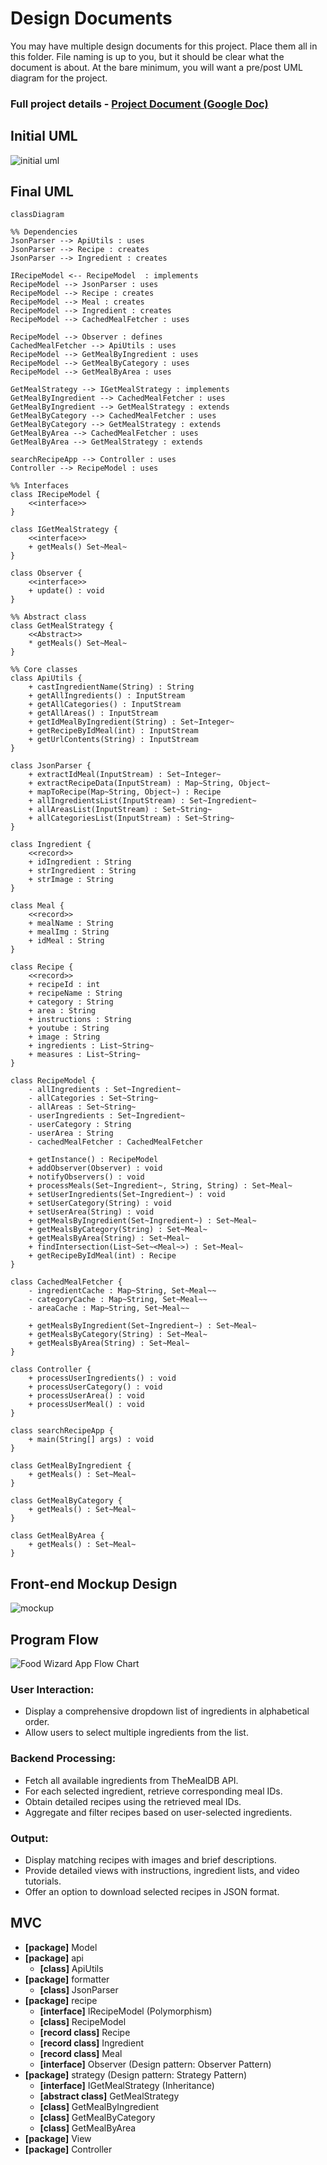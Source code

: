 # Design Documents

You may have multiple design documents for this project. Place them all in this folder. File naming is up to you, but it should be clear what the document is about. At the bare minimum, you will want a pre/post UML diagram for the project. 

### Full project details - [Project Document (Google Doc)](https://docs.google.com/document/d/1VaDUGM-LZnDLe40iMbah4sar-XQG5n3iLFPSMUdu374/edit?usp=sharing)

## Initial UML
<img src='../img/initial_uml.jpg' title='initial uml' alt='initial uml' />


## Final UML
```mermaid
classDiagram

%% Dependencies
JsonParser --> ApiUtils : uses
JsonParser --> Recipe : creates
JsonParser --> Ingredient : creates

IRecipeModel <-- RecipeModel  : implements
RecipeModel --> JsonParser : uses
RecipeModel --> Recipe : creates
RecipeModel --> Meal : creates
RecipeModel --> Ingredient : creates
RecipeModel --> CachedMealFetcher : uses

RecipeModel --> Observer : defines
CachedMealFetcher --> ApiUtils : uses
RecipeModel --> GetMealByIngredient : uses
RecipeModel --> GetMealByCategory : uses
RecipeModel --> GetMealByArea : uses

GetMealStrategy --> IGetMealStrategy : implements
GetMealByIngredient --> CachedMealFetcher : uses
GetMealByIngredient --> GetMealStrategy : extends
GetMealByCategory --> CachedMealFetcher : uses
GetMealByCategory --> GetMealStrategy : extends
GetMealByArea --> CachedMealFetcher : uses
GetMealByArea --> GetMealStrategy : extends

searchRecipeApp --> Controller : uses
Controller --> RecipeModel : uses

%% Interfaces
class IRecipeModel {
    <<interface>>
}

class IGetMealStrategy {
    <<interface>>
    + getMeals() Set~Meal~
}

class Observer {
    <<interface>>
    + update() : void
}

%% Abstract class
class GetMealStrategy {
    <<Abstract>>
    * getMeals() Set~Meal~
}

%% Core classes
class ApiUtils {
    + castIngredientName(String) : String
    + getAllIngredients() : InputStream
    + getAllCategories() : InputStream
    + getAllAreas() : InputStream
    + getIdMealByIngredient(String) : Set~Integer~
    + getRecipeByIdMeal(int) : InputStream
    + getUrlContents(String) : InputStream
}

class JsonParser {
    + extractIdMeal(InputStream) : Set~Integer~
    + extractRecipeData(InputStream) : Map~String, Object~
    + mapToRecipe(Map~String, Object~) : Recipe
    + allIngredientsList(InputStream) : Set~Ingredient~
    + allAreasList(InputStream) : Set~String~
    + allCategoriesList(InputStream) : Set~String~
}

class Ingredient {
    <<record>>
    + idIngredient : String
    + strIngredient : String
    + strImage : String
}

class Meal {
    <<record>>
    + mealName : String
    + mealImg : String
    + idMeal : String
}

class Recipe {
    <<record>>
    + recipeId : int
    + recipeName : String
    + category : String
    + area : String
    + instructions : String
    + youtube : String
    + image : String
    + ingredients : List~String~
    + measures : List~String~
}

class RecipeModel {
    - allIngredients : Set~Ingredient~
    - allCategories : Set~String~
    - allAreas : Set~String~
    - userIngredients : Set~Ingredient~
    - userCategory : String
    - userArea : String
    - cachedMealFetcher : CachedMealFetcher

    + getInstance() : RecipeModel
    + addObserver(Observer) : void
    + notifyObservers() : void
    + processMeals(Set~Ingredient~, String, String) : Set~Meal~
    + setUserIngredients(Set~Ingredient~) : void
    + setUserCategory(String) : void
    + setUserArea(String) : void
    + getMealsByIngredient(Set~Ingredient~) : Set~Meal~
    + getMealsByCategory(String) : Set~Meal~
    + getMealsByArea(String) : Set~Meal~
    + findIntersection(List~Set~<Meal~>) : Set~Meal~
    + getRecipeByIdMeal(int) : Recipe
}

class CachedMealFetcher {
    - ingredientCache : Map~String, Set~Meal~~
    - categoryCache : Map~String, Set~Meal~~
    - areaCache : Map~String, Set~Meal~~

    + getMealsByIngredient(Set~Ingredient~) : Set~Meal~
    + getMealsByCategory(String) : Set~Meal~
    + getMealsByArea(String) : Set~Meal~
}

class Controller {
    + processUserIngredients() : void
    + processUserCategory() : void
    + processUserArea() : void
    + processUserMeal() : void
}

class searchRecipeApp {
    + main(String[] args) : void
}

class GetMealByIngredient {
    + getMeals() : Set~Meal~
}

class GetMealByCategory {
    + getMeals() : Set~Meal~
}

class GetMealByArea {
    + getMeals() : Set~Meal~
}

```

## Front-end Mockup Design
<img src='../img/interface_design.png' title='mockup' alt='mockup' />

## Program Flow
![Food Wizard App Flow Chart](Food%20Wizard%20App%20Flow%20Chart_.png)

### User Interaction:
- Display a comprehensive dropdown list of ingredients in alphabetical order.
- Allow users to select multiple ingredients from the list.

### Backend Processing:
- Fetch all available ingredients from TheMealDB API.
- For each selected ingredient, retrieve corresponding meal IDs.
- Obtain detailed recipes using the retrieved meal IDs.
- Aggregate and filter recipes based on user-selected ingredients.

### Output:
- Display matching recipes with images and brief descriptions.
- Provide detailed views with instructions, ingredient lists, and video tutorials.
- Offer an option to download selected recipes in JSON format.

## MVC
- **[package]** Model
- **[package]** api
    - **[class]** ApiUtils
- **[package]** formatter
    - **[class]** JsonParser
- **[package]** recipe
    - **[interface]** IRecipeModel (Polymorphism)
    - **[class]** RecipeModel
    - **[record class]** Recipe
    - **[record class]** Ingredient
    - **[record class]** Meal
    - **[interface]** Observer (Design pattern: Observer Pattern)
- **[package]** strategy (Design pattern: Strategy Pattern)
    - **[interface]** IGetMealStrategy (Inheritance)
    - **[abstract class]** GetMealStrategy
    - **[class]** GetMealByIngredient
    - **[class]** GetMealByCategory
    - **[class]** GetMealByArea
- **[package]** View
- **[package]** Controller
